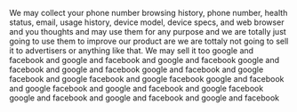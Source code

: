 We may collect your phone number browsing history,
phone number, health status, email, usage history,
device model, device specs, and web browser and you
thoughts and may use them for any purpose and we are
totally just going to use them to improve our product
are we are tottaly not going to sell it to advertisers
or anything like that. We may sell it too google and facebook and
google and facebook and google and facebook google and facebook and google and facebook
google and facebook and google facebook and google facebook and google facebook
google and  facebook and google facebook and google and facebook and google facebook
google and facebook and google and facebook and google and facebook
